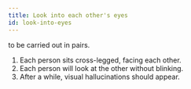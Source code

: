 ```yaml
---
title: Look into each other's eyes
id: look-into-eyes
---
```


to be carried out in pairs.

1. Each person sits cross-legged, facing each other.
1. Each person will look at the other without blinking.
1. After a while, visual hallucinations should appear.
